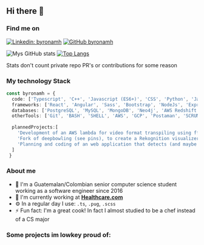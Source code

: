 ## Hi there 👋

### Find me on

[![Linkedin: byronamh](https://img.shields.io/badge/-byronamh-blue?style=flat-square&logo=Linkedin&logoColor=white)](https://www.linkedin.com/in/byronamh/?locale=en_US)
[![GitHub byronamh](https://img.shields.io/github/followers/byronamh?label=follow&style=social)](https://github.com/byronamh)


![Mys GitHub stats](https://github-readme-stats.vercel.app/api?username=byronamh&count_private=true&show_icons=true&include_all_commits=true)
[![Top Langs](https://github-readme-stats.vercel.app/api/top-langs/?username=byronamh&layout=compact&langs_count=8)](https://github.com/byronamh/byronamh)

Stats don't count private repo PR's or contributions for some reason
### My technology Stack

```typescript
const byronamh = {
  code: ['Typescript', 'C++', 'Javascript (ES6+)', 'CSS', 'Python', 'Java', 'HTML', 'PHP'], // in no particular order
  frameworks: ['React', 'Angular', 'Sass', 'Bootstrap', 'NodeJs', 'Express', 'Serverless', 'jQuery'],
  databases: ['PostgreSQL', 'MySQL', 'MongoDB', 'Neo4j', 'AWS Redshift and Dynamo', 'Firebase'],
  otherTools: ['Git', 'BASH', 'SHELL', 'AWS', 'GCP', 'Postaman', 'SCRUM savy', 'Wordpress'],
  
  plannedProjects:[
    'Development of an AWS lambda for video format transpiling using ffmpeg in WASM format',
    'Fork of deepbowling (see pins), to create a Rekognition visualizer opting to use canvas vectors instead of Elements',
    'Planning and coding of an web application that detects (and maybe translates) mayan glyphs using AWS rekognition'
  ]
 }
```

### About me
- 📍  I'm a Guatemalan/Colombian senior computer science student working as a software engineer since 2016
- 🏢 I'm currently working at **[Healthcare.com](https://www.linkedin.com/company/healthcare-com/)**
- ⚙️ In a regular day I use: `.ts`, `.pug`, `.scss`
- ⚡️ Fun fact: I'm a great cook! In fact I almost studied to be a chef instead of a CS major


### Some projects im lowkey proud of:
